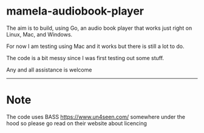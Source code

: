 # mamela-audiobook-player
The aim is to build, using Go, an audio book player that works just right on Linux, Mac, and Windows.

For now I am testing using Mac and it works but there is still a lot to do.

The code is a bit messy since I was first testing out some stuff.

Any and all assistance is welcome

-------------------------------------------
# Note
The code uses BASS https://www.un4seen.com/ somewhere under the hood so please go read on their
website about licencing

